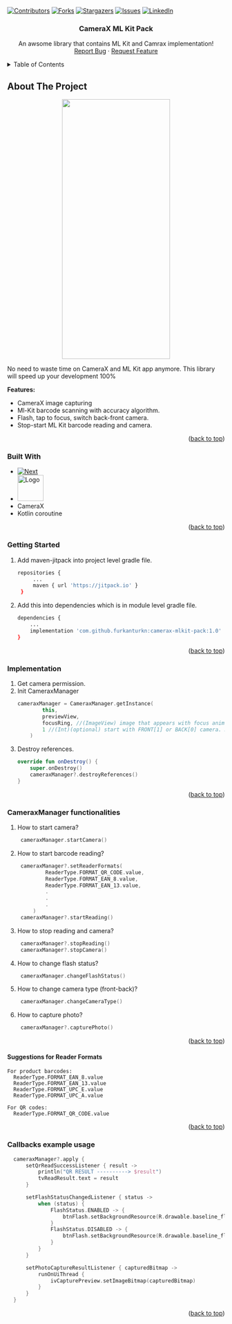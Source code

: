 <a name="readme-top"></a>


[![Contributors][contributors-shield]][contributors-url]
[![Forks][forks-shield]][forks-url]
[![Stargazers][stars-shield]][stars-url]
[![Issues][issues-shield]][issues-url]
[![LinkedIn][linkedin-shield]][linkedin-url]



<!-- PROJECT LOGO -->
<div align="center">
  <h3 align="center">CameraX ML Kit Pack</h3>

  <p align="center">
    An awsome library that contains ML Kit and Camrax implementation!
    <br />
    <a href="https://github.com/furkanturkn/camerax-mlkit-pack/issues">Report Bug</a>
    ·
    <a href="https://github.com/furkanturkn/camerax-mlkit-pack/issues">Request Feature</a>
  </p>
</div>


<!-- TABLE OF CONTENTS -->
<details>
  <summary>Table of Contents</summary>
  <ol>
    <li><a href="#about-the-project">About The Project</a></li>
    <li><a href="#built-with">Built With</a></li>
    <li><a href="#getting-started">Getting Started</a></li>
    <li><a href="#implementation">Implementation</a></li>
    <li><a href="#CameraxManager-functionalities">CameraxManager functionalities</a></li>
    <li><a href="#Suggestions-for-Reader-Formats">Suggestions for Reader Formats</a></li>
  </ol>
</details>


<!-- ABOUT THE PROJECT -->
## About The Project
<div align="center">
<img src="https://user-images.githubusercontent.com/51923824/218333385-f66de0a4-4f4a-413d-9455-ce196e3ec12b.png" width="250" height="600">
</div>

No need to waste time on CameraX and ML Kit app anymore. This library will speed up your development 100%

<b>Features:</b>
* CameraX image capturing
* Ml-Kit barcode scanning with accuracy algorithm.
* Flash, tap to focus, switch back-front camera.
* Stop-start ML Kit barcode reading and camera.

<p align="right">(<a href="#readme-top">back to top</a>)</p>

### Built With

* [![Next][kotlinlang.org]][kotlin-url]
* <img src="https://user-images.githubusercontent.com/51923824/218334431-179c83c7-f7d5-4e10-8c50-bb790202c7ef.png" alt="Logo" width="60" height="60">
* CameraX
* Kotlin coroutine
<p align="right">(<a href="#readme-top">back to top</a>)</p>

### Getting Started

1. Add maven-jitpack into project level gradle file.
   ```sh
   repositories {
        ...
        maven { url 'https://jitpack.io' }
    }
   ```
2. Add this into dependencies which is in module level gradle file.
   ```sh
   dependencies {
       ...
       implementation 'com.github.furkanturkn:camerax-mlkit-pack:1.0'
   }
   ```
<p align="right">(<a href="#readme-top">back to top</a>)</p>


### Implementation

1. Get camera permission.
2. Init CameraxManager
    ```kotlin
    cameraxManager = CameraxManager.getInstance(
            this, 
            previewView, 
            focusRing, //(ImageView) image that appears with focus animation when clicked on the screen.
            1 //(Int)(optional) start with FRONT[1] or BACK[0] camera. Default = BACK[0].
        )
    ```
2. Destroy references.
    ```kotlin
    override fun onDestroy() {
        super.onDestroy()
        cameraxManager?.destroyReferences()
    }
    ```
<p align="right">(<a href="#readme-top">back to top</a>)</p>

### CameraxManager functionalities

1. How to start camera?
   ```kotlin
    cameraxManager.startCamera()
   ```
2. How to start barcode reading?
   ```kotlin
    cameraxManager?.setReaderFormats(
            ReaderType.FORMAT_QR_CODE.value,
            ReaderType.FORMAT_EAN_8.value,
            ReaderType.FORMAT_EAN_13.value,
            .
            .
            .
        )
    cameraxManager?.startReading()
   ```
   
3. How to stop reading and camera?
   ```kotlin
    cameraxManager?.stopReading()
    cameraxManager?.stopCamera()
   ```

4. How to change flash status?
   ```kotlin
    cameraxManager.changeFlashStatus()
   ```

5. How to change camera type (front-back)?
   ```kotlin
    cameraxManager.changeCameraType()
   ```
6. How to capture photo?
   ```kotlin
    cameraxManager?.capturePhoto()
   ```

<p align="right">(<a href="#readme-top">back to top</a>)</p>

#### Suggestions for Reader Formats

```
For product barcodes:
  ReaderType.FORMAT_EAN_8.value
  ReaderType.FORMAT_EAN_13.value
  ReaderType.FORMAT_UPC_E.value
  ReaderType.FORMAT_UPC_A.value

For QR codes:
  ReaderType.FORMAT_QR_CODE.value
```
<p align="right">(<a href="#readme-top">back to top</a>)</p>


### Callbacks example usage
```kotlin
  cameraxManager?.apply {
      setQrReadSuccessListener { result ->
          println("QR RESULT ----------> $result")
          tvReadResult.text = result
      }

      setFlashStatusChangedListener { status ->
          when (status) {
              FlashStatus.ENABLED -> {
                  btnFlash.setBackgroundResource(R.drawable.baseline_flash_on_24)
              }
              FlashStatus.DISABLED -> {
                  btnFlash.setBackgroundResource(R.drawable.baseline_flash_off_24)
              }
          }
      }

      setPhotoCaptureResultListener { capturedBitmap ->
          runOnUiThread {
              ivCapturePreview.setImageBitmap(capturedBitmap)
          }
      }
  }
```
<p align="right">(<a href="#readme-top">back to top</a>)</p>


<!-- MARKDOWN LINKS & IMAGES -->
<!-- https://www.markdownguide.org/basic-syntax/#reference-style-links -->

[contributors-shield]: https://img.shields.io/github/contributors/furkanturkn/camerax-mlkit-pack.svg?style=for-the-badge
[contributors-url]: https://github.com/furkanturkn/camerax-mlkit-pack/contributors

[forks-shield]: https://img.shields.io/github/forks/furkanturkn/camerax-mlkit-pack.svg?style=for-the-badge
[forks-url]: https:/github.com/furkanturkn/camerax-mlkit-pack/network/members

[stars-shield]: https://img.shields.io/github/stars/furkanturkn/camerax-mlkit-pack.svg?style=for-the-badge
[stars-url]: https://github.com/furkanturkn/camerax-mlkit-pack/stargazers

[issues-shield]: https://img.shields.io/github/issues/furkanturkn/camerax-mlkit-pack.svg?style=for-the-badge
[issues-url]: https://github.com/furkanturkn/camerax-mlkit-pack/issues

[license-shield]: https://img.shields.io/github/license/furkanturkn/camerax-mlkit-pack.svg?style=for-the-badge
[license-url]: https://github.com/furkanturkn/camerax-mlkit-pack/blob/master/LICENSE.txt

[linkedin-shield]: https://img.shields.io/badge/-LinkedIn-black.svg?style=for-the-badge&logo=linkedin&colorB=555
[linkedin-url]: https://linkedin.com/in/furkanturkan

[product-screenshot]: https://user-images.githubusercontent.com/51923824/218333385-f66de0a4-4f4a-413d-9455-ce196e3ec12b.png

[kotlinlang.org]: https://img.shields.io/badge/Kotlin-0095D5?&style=for-the-badge&logo=kotlin&logoColor=white
[kotlin-url]: https://kotlinlang.org/
